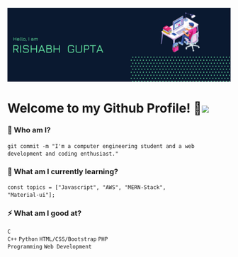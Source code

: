 <p align="center">
  <img src="https://github.com/rishabhgupta11/rishabhgupta11/blob/main/banner.jpg">
</p>

# Welcome to my Github Profile! :eyes:<img src="https://raw.githubusercontent.com/iampavangandhi/iampavangandhi/master/gifs/Hi.gif" width="30px">

### 🦉 Who am I?
<code>git commit -m "I'm a computer engineering student and a web development and coding enthusiast."</code>

### 🌱 What am I currently learning?	
<code>const topics = ["Javascript", "AWS", "MERN-Stack", "Material-ui"];</code>

### ⚡ What am I good at?
<code>C</code>    
<code>C++</code>
<code>Python</code>
<code>HTML/CSS/Bootstrap</code>
<code>PHP</code>  
<code>Programming</code>
<code>Web Development</code>  


<!--
- 🔭 
- 📫 How to reach me: ...
- ⚡ Fun fact: ...
-->
